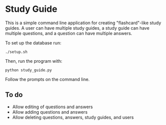 # Study Guide
This is a simple command line application for creating "flashcard"-like study guides. A user can have multiple study guides, a study guide can have multiple questions, and a question can have multiple answers.

To set up the database run:
```
./setup.sh
```

Then, run the program with:
```
python study_guide.py
```

Follow the prompts on the command line.

## To do
* Allow editing of questions and answers
* Allow adding questions and answers
* Allow deleting questions, answers, study guides, and users
